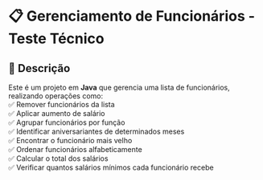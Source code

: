 # 📋 Gerenciamento de Funcionários - Teste Técnico

## 📖 Descrição
Este é um projeto em **Java** que gerencia uma lista de funcionários, realizando operações como:  
✅ Remover funcionários da lista  
✅ Aplicar aumento de salário  
✅ Agrupar funcionários por função  
✅ Identificar aniversariantes de determinados meses  
✅ Encontrar o funcionário mais velho  
✅ Ordenar funcionários alfabeticamente  
✅ Calcular o total dos salários  
✅ Verificar quantos salários mínimos cada funcionário recebe  

